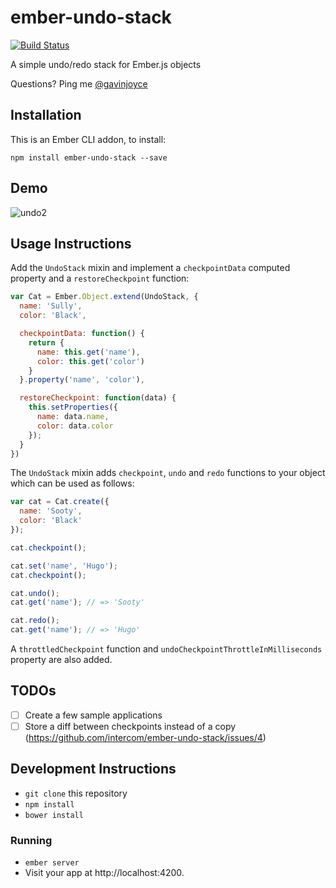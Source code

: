 # ember-undo-stack

[![Build Status](https://travis-ci.org/intercom/ember-undo-stack.svg)](https://travis-ci.org/intercom/ember-undo-stack)

A simple undo/redo stack for Ember.js objects

Questions? Ping me [@gavinjoyce](https://twitter.com/gavinjoyce)

## Installation

This is an Ember CLI addon, to install:

`npm install ember-undo-stack --save`

## Demo

![undo2](https://cloud.githubusercontent.com/assets/2526/4691232/8050d014-570d-11e4-86df-93442c590304.gif)

## Usage Instructions

Add the `UndoStack` mixin  and implement a `checkpointData` computed property and a `restoreCheckpoint` function:

```javascript
var Cat = Ember.Object.extend(UndoStack, {
  name: 'Sully',
  color: 'Black',

  checkpointData: function() {
    return {
      name: this.get('name'),
      color: this.get('color')
    }
  }.property('name', 'color'),

  restoreCheckpoint: function(data) {
    this.setProperties({
      name: data.name,
      color: data.color
    });
  }
})
```

The `UndoStack` mixin adds `checkpoint`, `undo` and `redo` functions to your object which can be used as follows:

```javascript
var cat = Cat.create({
  name: 'Sooty',
  color: 'Black'
});

cat.checkpoint();

cat.set('name', 'Hugo');
cat.checkpoint();

cat.undo();
cat.get('name'); // => 'Sooty'

cat.redo();
cat.get('name'); // => 'Hugo'

```

A `throttledCheckpoint` function and `undoCheckpointThrottleInMilliseconds` property are also added.

## TODOs

* [ ] Create a few sample applications
* [ ] Store a diff between checkpoints instead of a copy (https://github.com/intercom/ember-undo-stack/issues/4)

## Development Instructions

* `git clone` this repository
* `npm install`
* `bower install`

### Running

* `ember server`
* Visit your app at http://localhost:4200.
